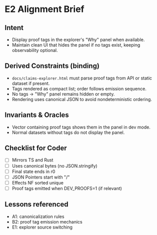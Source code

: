 # E2 Alignment Brief

## Intent
- Display proof tags in the explorer's "Why" panel when available.
- Maintain clean UI that hides the panel if no tags exist, keeping observability optional.

## Derived Constraints (binding)
- `docs/claims-explorer.html` must parse proof tags from API or static dataset if present.
- Tags rendered as compact list; order follows emission sequence.
- No tags → "Why" panel remains hidden or empty.
- Rendering uses canonical JSON to avoid nondeterministic ordering.

## Invariants & Oracles
- Vector containing proof tags shows them in the panel in dev mode.
- Normal datasets without tags do not display the panel.

## Checklist for Coder
- [ ] Mirrors TS and Rust
- [ ] Uses canonical bytes (no JSON.stringify)
- [ ] Final state ends in r0
- [ ] JSON Pointers start with "/"
- [ ] Effects NF sorted unique
- [ ] Proof tags emitted when DEV_PROOFS=1 (if relevant)

## Lessons referenced
- A1: canonicalization rules
- B2: proof tag emission mechanics
- E1: explorer source switching
